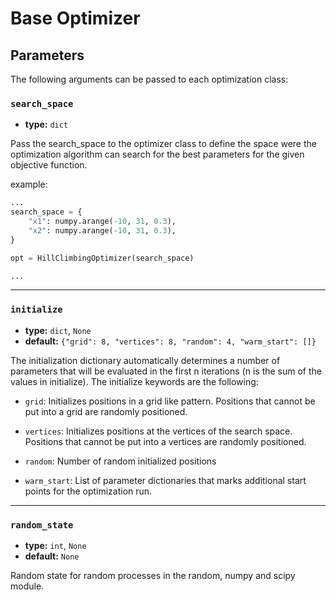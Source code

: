 # Base Optimizer


## Parameters

The following arguments can be passed to each optimization class:

### `search_space`

- **type:** `dict`

Pass the search_space to the optimizer class to define the space were the optimization algorithm can search for the best parameters for the given objective function.



example:
```python
...
search_space = {
    "x1": numpy.arange(-10, 31, 0.3),
    "x2": numpy.arange(-10, 31, 0.3),
}

opt = HillClimbingOptimizer(search_space)

...
```

---

### `initialize` 

- **type:** `dict`, `None`
- **default:** `{"grid": 8, "vertices": 8, "random": 4, "warm_start": []}`

The initialization dictionary automatically determines a number of parameters that will be evaluated in the first n iterations (n is the sum of the values in initialize). The initialize keywords are the following:

- `grid`: Initializes positions in a grid like pattern. Positions that cannot be put into a grid are randomly positioned.

- `vertices`: Initializes positions at the vertices of the search space. Positions that cannot be put into a vertices are randomly positioned.

- `random`: Number of random initialized positions

- `warm_start`: List of parameter dictionaries that marks additional start points for the optimization run.
  

---

### `random_state` 

- **type:** `int`, `None`
- **default:** `None`

Random state for random processes in the random, numpy and scipy module.

